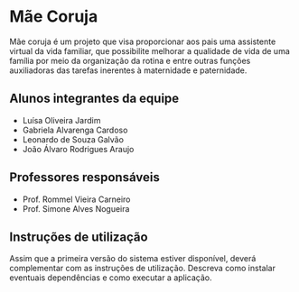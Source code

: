 # Mãe Coruja 

Mãe coruja é um projeto que visa proporcionar aos pais uma assistente virtual da vida familiar, que possibilite melhorar a qualidade de vida de uma família por meio da organização da rotina e entre outras funções auxiliadoras das tarefas inerentes à maternidade e paternidade.

## Alunos integrantes da equipe

* Luísa Oliveira Jardim 
* Gabriela Alvarenga Cardoso
* Leonardo de Souza Galvão
* João Álvaro Rodrigues Araujo

## Professores responsáveis

* Prof. Rommel Vieira Carneiro 
* Prof. Simone Alves Nogueira 

## Instruções de utilização

Assim que a primeira versão do sistema estiver disponível, deverá complementar com as instruções de utilização. Descreva como instalar eventuais dependências e como executar a aplicação.
